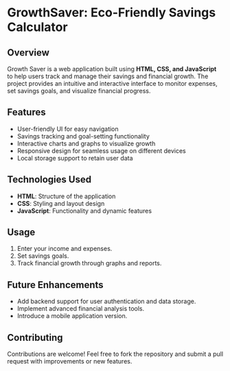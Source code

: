 # GrowthSaver: Eco-Friendly Savings Calculator

## Overview
Growth Saver is a web application built using **HTML, CSS, and JavaScript** to help users track and manage their savings and financial growth. The project provides an intuitive and interactive interface to monitor expenses, set savings goals, and visualize financial progress.

## Features
- User-friendly UI for easy navigation
- Savings tracking and goal-setting functionality
- Interactive charts and graphs to visualize growth
- Responsive design for seamless usage on different devices
- Local storage support to retain user data

## Technologies Used
- **HTML**: Structure of the application
- **CSS**: Styling and layout design
- **JavaScript**: Functionality and dynamic features

## Usage
1. Enter your income and expenses.
2. Set savings goals.
3. Track financial growth through graphs and reports.

## Future Enhancements
- Add backend support for user authentication and data storage.
- Implement advanced financial analysis tools.
- Introduce a mobile application version.

## Contributing
Contributions are welcome! Feel free to fork the repository and submit a pull request with improvements or new features.

